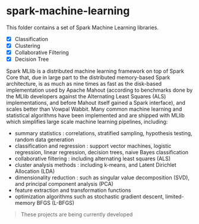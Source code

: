 spark-machine-learning
==========================

This folder contains a set of Spark Machine Learning libraries.

- [x] Classification
- [x] Clustering
- [x] Collaborative Filtering
- [x] Decision Tree

Spark MLlib is a distributed machine learning framework on top of Spark Core that, due in large part to the distributed memory-based Spark architecture, is as much as nine times as fast as the disk-based implementation used by Apache Mahout (according to benchmarks done by the MLlib developers against the Alternating Least Squares (ALS) implementations, and before Mahout itself gained a Spark interface), and scales better than Vowpal Wabbit. Many common machine learning and statistical algorithms have been implemented and are shipped with MLlib which simplifies large scale machine learning pipelines, including:

* summary statistics : correlations, stratified sampling, hypothesis testing, random data generation
* classification and regression : support vector machines, logistic regression, linear regression, decision trees, naive Bayes classification
* collaborative filtering : including alternating least squares (ALS)
* cluster analysis methods : including k-means, and Latent Dirichlet Allocation (LDA)
* dimensionality reduction :  such as singular value decomposition (SVD), and principal component analysis (PCA)
* feature extraction and transformation functions
* optimization algorithms such as stochastic gradient descent, limited-memory BFGS (L-BFGS)
	
> These projects are being currently developed


